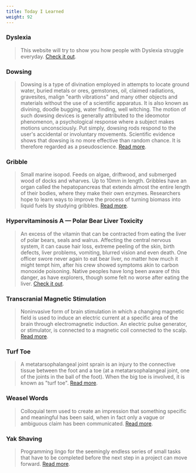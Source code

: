 ```yaml
---
title: Today I Learned
weight: 92
---
```


### Dyslexia

> This website will try to show you how people with Dyslexia struggle everyday. [Check it out](https://geon.github.io/programming/2016/03/03/dsxyliea).

### Dowsing

> Dowsing is a type of divination employed in attempts to locate ground water, buried metals or ores, gemstones, oil, claimed radiations, gravesites, malign "earth vibrations" and many other objects and materials without the use of a scientific apparatus. It is also known as divining, doodle bugging, water finding, well witching. The motion of such dowsing devices is generally attributed to the ideomotor phenomenon, a psychological response where a subject makes motions unconsciously. Put simply, dowsing rods respond to the user's accidental or involuntary movements. Scientific evidence shows that dowsing is no more effective than random chance. It is therefore regarded as a pseudoscience. [Read more](https://en.wikipedia.org/wiki/Dowsing).

### Gribble

> Small marine isopod. Feeds on algae, driftwood, and submerged wood of docks and wharves. Up to 10mm in length. Gribbles have an organ called the hepatopancreas that extends almost the entire length of their bodies, where they make their own enzymes. Researchers hope to learn ways to improve the process of turning biomass into liquid fuels by studying gribbles. [Read more](https://en.wikipedia.org/wiki/Gribble).

### Hypervitaminosis A — Polar Bear Liver Toxicity

> An excess of the vitamin that can be contracted from eating the liver of polar bears, seals and walrus. Affecting the central nervous system, it can cause hair loss, extreme peeling of the skin, birth defects, liver problems, vomiting, blurred vision and even death. One officer swore never again to eat bear liver, no matter how much it might tempt him, after his crew showed symptoms akin to carbon monoxide poisoning. Native peoples have long been aware of this danger, as have explorers, though some felt no worse after eating the liver. [Check it out](https://www.adn.com/alaska-life/we-alaskans/2017/02/05/the-perils-of-eating-polar-bear/).

### Transcranial Magnetic Stimulation

> Noninvasive form of brain stimulation in which a changing magnetic field is used to induce an electric current at a specific area of the brain through electromagnetic induction. An electric pulse generator, or stimulator, is connected to a magnetic coil connected to the scalp. [Read more](https://en.wikipedia.org/wiki/Transcranial_magnetic_stimulation).

### Turf Toe

> A metatarsophalangeal joint sprain is an injury to the connective tissue between the foot and a toe (at a metatarsophalangeal joint, one of the joints in the ball of the foot). When the big toe is involved, it is known as "turf toe". [Read more](https://en.wikipedia.org/wiki/Metatarsophalangeal_joint_sprain).

### Weasel Words

> Colloquial term used to create an impression that something specific and meaningful has been said, when in fact only a vague or ambiguous claim has been communicated. [Read more](https://en.wikipedia.org/wiki/Weasel_word).

### Yak Shaving

> Programming lingo for the seemingly endless series of small tasks that have to be completed before the next step in a project can move forward. [Read more](https://en.wiktionary.org/wiki/yak_shaving).
